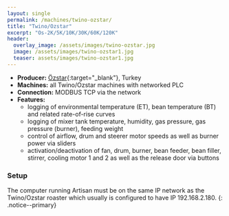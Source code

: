 ```yaml
---
layout: single
permalink: /machines/twino-ozstar/
title: "Twino/Ozstar"
excerpt: "Os-2K/5K/10K/30K/60K/120K"
header:
  overlay_image: /assets/images/twino-ozstar.jpg
  image: /assets/images/twino-ozstar1.jpg
  teaser: assets/images/twino-ozstar1.jpg
---
```

* __Producer:__ [Özstar](https://www.ozstarmakina.com/){:target="_blank"}, Turkey
* __Machines:__ all Twino/Ozstar machines with networked PLC
* __Connection:__ MODBUS TCP via the network
* __Features:__
   - logging of environmental temperature (ET), bean temperature (BT) and related rate-of-rise curves
   - logging of mixer tank temperature, humidity, gas pressure, gas pressure (burner), feeding weight
   - control of airflow, drum and steerer motor speeds as well as burner power via sliders
   - activation/deactivation of fan, drum, burner, bean feeder, bean filler, stirrer, cooling motor 1 and 2 as well as the release door via buttons

### Setup

The computer running Artisan must be on the same IP network as the Twino/Ozstar roaster which usually is configured to have IP 192.168.2.180.
{: .notice--primary}

